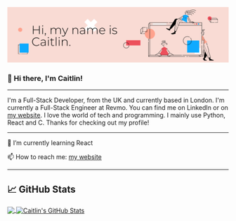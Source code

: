 <!-- **caitlingbailey/caitlingbailey** is a ✨ _special_ ✨ repository because its `README.md` (this file) appears on your GitHub profile. -->
[![Header](https://raw.githubusercontent.com/caitlingbailey/caitlingbailey/master/assets/github%20banner.png "Header")](http://www.caitlingbailey.com)
### 👋 Hi there, I'm Caitlin! 

---

I'm a Full-Stack Developer, from the UK and currently based in London. I'm currently a Full-Stack Engineer at Revmo. You can find me on LinkedIn or on [my website](http://www.caitlingbailey.com). I love the world of tech and programming. I mainly use Python, React and C. Thanks for checking out my profile!

---


🌱 I’m currently learning React

📫 How to reach me: [my website](http://www.caitlingbailey.com)

---
## &#x1f4c8; GitHub Stats

<a href="https://github.com/CaitlinGBailey/CaitlinGBailey">
  <img align="center" src="https://github-readme-stats.vercel.app/api/top-langs/?username=CaitlinGBailey&hide=java,html,tex,less,jupyter%20notebook,css,scss&title_color=ffffff&text_color=c9cacc&icon_color=2bbc8a&bg_color=1d1f21&langs_count=3" />
</a>
<a href="https://github.com/CaitlinGBailey/CaitlinGBailey">
  <img align="center" src="https://github-readme-stats.vercel.app/api?username=CaitlinGBailey&show_icons=true&line_height=27&count_private=true&title_color=ffffff&text_color=c9cacc&icon_color=2bbc8a&bg_color=1d1f21" alt="Caitlin's GitHub Stats" />
</a>
<!-- [![Caitlin's GitHub stats](https://github-readme-stats.vercel.app/api?username=caitlingbailey)](https://github.com/anuraghazra/github-readme-stats) -->
<!-- ![Caitlin's GitHub stats](https://github-readme-stats.vercel.app/api?username=caitlingbailey&show_icons=true&theme=radical&count_private=true)
![Top Langs](https://github-readme-stats.vercel.app/api/top-langs/?username=caitlingbailey&theme=radical&langs_count=3&hide=less,Jupyter&Notebook) -->

<!--

Here are some ideas to get you started:

- 🔭 I’m currently working on ...
- 🌱 I’m currently learning ...
- 👯 I’m looking to collaborate on ...
- 🤔 I’m looking for help with ...
- 💬 Ask me about ...
- 📫 How to reach me: ...
- 😄 Pronouns: ...
- ⚡ Fun fact: ...
-->
